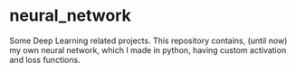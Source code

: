 # neural_network
Some Deep Learning related projects.
This repository contains, (until now) my own neural network, which I made in python, having custom activation and loss functions.
